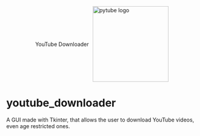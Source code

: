 <div style="display: flex; align-items: center; justify-content: center;">
    <span style="margin-right: 10px;">YouTube Downloader</span>
    <a href="#"><img src="https://cdn.pixabay.com/photo/2016/12/18/13/44/download-1915749_1280.png" width="200" alt="pytube logo" /></a>
</div>



# youtube_downloader
A GUI made with Tkinter, that allows the user to download YouTube videos, even age restricted ones.
